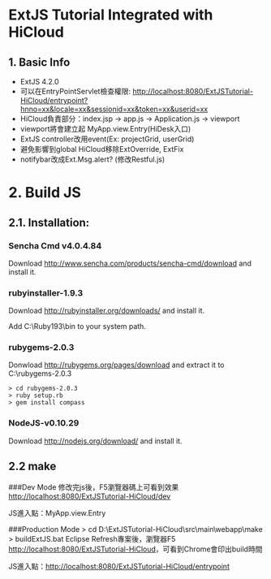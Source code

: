 ExtJS Tutorial Integrated with HiCloud
==========================
## 1. Basic Info
- ExtJS 4.2.0
- 可以在EntryPointServlet檢查權限: 
<http://localhost:8080/ExtJSTutorial-HiCloud/entrypoint?hnno=xx&locale=xx&sessionid=xx&token=xx&userid=xx>
- HiCloud負責部分：index.jsp -> app.js -> Application.js -> viewport
- viewport將會建立起 MyApp.view.Entry(HiDesk入口)
- ExtJS controller改用event(Ex: projectGrid, userGrid)
- 避免影響到global HiCloud移除ExtOverride, ExtFix
- notifybar改成Ext.Msg.alert? (修改Restful.js)


# 2. Build JS 
## 2.1. Installation:

### Sencha Cmd v4.0.4.84
Download <http://www.sencha.com/products/sencha-cmd/download> and install it.

### rubyinstaller-1.9.3
Download <http://rubyinstaller.org/downloads/> and install it. 

Add C:\Ruby193\bin to your system path.

### rubygems-2.0.3
Donwload <http://rubygems.org/pages/download> and extract it to C:\rubygems-2.0.3

	> cd rubygems-2.0.3
	> ruby setup.rb
	> gem install compass

### NodeJS-v0.10.29
Download <http://nodejs.org/download/> and install it.
 
## 2.2 make
###Dev Mode
修改完js後，F5瀏覽器碼上可看到效果
<http://localhost:8080/ExtJSTutorial-HiCloud/dev>

JS進入點：MyApp.view.Entry



###Production Mode
	> cd D:\ExtJSTutorial-HiCloud\src\main\webapp\make\
	> buildExtJS.bat
Eclipse Refresh專案後，瀏覽器F5 <http://localhost:8080/ExtJSTutorial-HiCloud>，可看到Chrome會印出build時間

JS進入點：<http://localhost:8080/ExtJSTutorial-HiCloud/entrypoint>